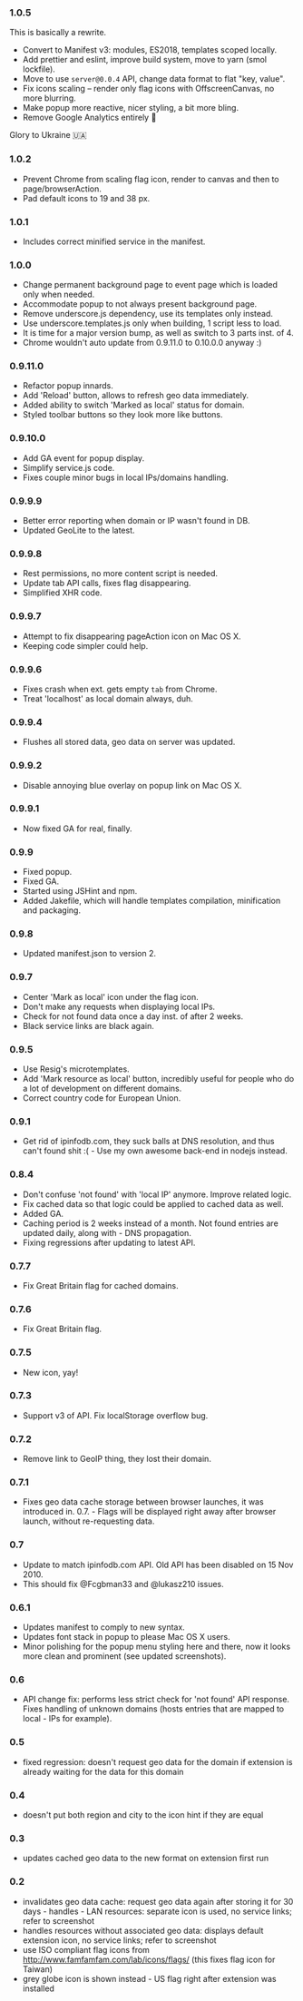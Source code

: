 ### 1.0.5

This is basically a rewrite.

- Convert to Manifest v3: modules, ES2018, templates scoped locally.
- Add prettier and eslint, improve build system, move to yarn (smol lockfile).
- Move to use `server@0.0.4` API, change data format to flat "key, value".
- Fix icons scaling – render only flag icons with OffscreenCanvas, no more blurring.
- Make popup more reactive, nicer styling, a bit more bling.
- Remove Google Analytics entirely 🧹

Glory to Ukraine 🇺🇦

### 1.0.2

- Prevent Chrome from scaling flag icon, render to canvas and then to page/browserAction.
- Pad default icons to 19 and 38 px.

### 1.0.1

- Includes correct minified service in the manifest.

### 1.0.0

- Change permanent background page to event page which is loaded only when needed.
- Accommodate popup to not always present background page.
- Remove underscore.js dependency, use its templates only instead.
- Use underscore.templates.js only when building, 1 script less to load.
- It is time for a major version bump, as well as switch to 3 parts inst. of 4.
- Chrome wouldn't auto update from 0.9.11.0 to 0.10.0.0 anyway :)

### 0.9.11.0

- Refactor popup innards.
- Add 'Reload' button, allows to refresh geo data immediately.
- Added ability to switch 'Marked as local' status for domain.
- Styled toolbar buttons so they look more like buttons.

### 0.9.10.0

- Add GA event for popup display.
- Simplify service.js code.
- Fixes couple minor bugs in local IPs/domains handling.

### 0.9.9.9

- Better error reporting when domain or IP wasn't found in DB.
- Updated GeoLite to the latest.

### 0.9.9.8

- Rest permissions, no more content script is needed.
- Update tab API calls, fixes flag disappearing.
- Simplified XHR code.

### 0.9.9.7

- Attempt to fix disappearing pageAction icon on Mac OS X.
- Keeping code simpler could help.

### 0.9.9.6

- Fixes crash when ext. gets empty `tab` from Chrome.
- Treat 'localhost' as local domain always, duh.

### 0.9.9.4

- Flushes all stored data, geo data on server was updated.

### 0.9.9.2

- Disable annoying blue overlay on popup link on Mac OS X.

### 0.9.9.1

- Now fixed GA for real, finally.

### 0.9.9

- Fixed popup.
- Fixed GA.
- Started using JSHint and npm.
- Added Jakefile, which will handle templates compilation, minification and packaging.

### 0.9.8

- Updated manifest.json to version 2.

### 0.9.7

- Center 'Mark as local' icon under the flag icon.
- Don't make any requests when displaying local IPs.
- Check for not found data once a day inst. of after 2 weeks.
- Black service links are black again.

### 0.9.5

- Use Resig's microtemplates.
- Add 'Mark resource as local' button, incredibly useful for people who do a lot of development on different domains.
- Correct country code for European Union.

### 0.9.1

- Get rid of ipinfodb.com, they suck balls at DNS resolution, and thus can't found shit :( - Use my own awesome back-end in nodejs instead.

### 0.8.4

- Don't confuse 'not found' with 'local IP' anymore. Improve related logic.
- Fix cached data so that logic could be applied to cached data as well.
- Added GA.
- Caching period is 2 weeks instead of a month. Not found entries are updated
  daily, along with - DNS propagation.
- Fixing regressions after updating to latest API.

### 0.7.7

- Fix Great Britain flag for cached domains.

### 0.7.6

- Fix Great Britain flag.

### 0.7.5

- New icon, yay!

### 0.7.3

- Support v3 of API. Fix localStorage overflow bug.

### 0.7.2

- Remove link to GeoIP thing, they lost their domain.

### 0.7.1

- Fixes geo data cache storage between browser launches, it was introduced in.
  0.7. - Flags will be displayed right away after browser launch, without re-requesting data.

### 0.7

- Update to match ipinfodb.com API. Old API has been disabled on 15 Nov 2010.
- This should fix @Fcgbman33 and @lukasz210 issues.

### 0.6.1

- Updates manifest to comply to new syntax.
- Updates font stack in popup to please Mac OS X users.
- Minor polishing for the popup menu styling here and there, now it looks more clean and prominent (see updated screenshots).

### 0.6

- API change fix: performs less strict check for 'not found' API response. Fixes handling of unknown domains (hosts entries that are mapped to local - IPs for example).

### 0.5

- fixed regression: doesn't request geo data for the domain if extension is already waiting for the data for this domain

### 0.4

- doesn't put both region and city to the icon hint if they are equal

### 0.3

- updates cached geo data to the new format on extension first run

### 0.2

- invalidates geo data cache: request geo data again after storing it for 30 days - handles - LAN resources: separate icon is used, no service links; refer to screenshot
- handles resources without associated geo data: displays default extension icon, no service links; refer to screenshot
- use ISO compliant flag icons from http://www.famfamfam.com/lab/icons/flags/ (this fixes flag icon for Taiwan)
- grey globe icon is shown instead - US flag right after extension was installed
